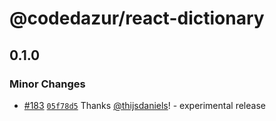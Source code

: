# @codedazur/react-dictionary

## 0.1.0

### Minor Changes

- [#183](https://github.com/codedazur/toolkit/pull/183) [`05f78d5`](https://github.com/codedazur/toolkit/commit/05f78d56ad01f8851cc2c7b374ede815ea2e0505) Thanks [@thijsdaniels](https://github.com/thijsdaniels)! - experimental release
